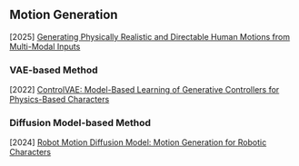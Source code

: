 ## Motion Generation

[2025] [Generating Physically Realistic and Directable Human Motions from Multi-Modal Inputs](https://arxiv.org/abs/2502.05641)



### VAE-based Method

[2022] [ControlVAE: Model-Based Learning of Generative Controllers for Physics-Based Characters](https://arxiv.org/abs/2210.06063)



### Diffusion Model-based Method

[2024] [Robot Motion Diffusion Model: Motion Generation for Robotic Characters](https://la.disneyresearch.com/wp-content/uploads/RobotMDM_2.pdf)